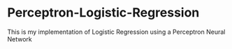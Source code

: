 # Perceptron-Logistic-Regression
This is my implementation of Logistic Regression using a Perceptron Neural Network
